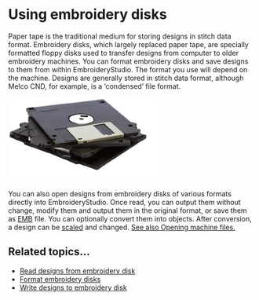 # Using embroidery disks

Paper tape is the traditional medium for storing designs in stitch data format. Embroidery disks, which largely replaced paper tape, are specially formatted floppy disks used to transfer designs from computer to older embroidery machines. You can format embroidery disks and save designs to them from within EmbroideryStudio. The format you use will depend on the machine. Designs are generally stored in stitch data format, although Melco CND, for example, is a ‘condensed’ file format.

![Floppy-Disks-Small-1.png](assets/Floppy-Disks-Small-1.png)

You can also open designs from embroidery disks of various formats directly into EmbroideryStudio. Once read, you can output them without change, modify them and output them in the original format, or save them as [EMB](../../glossary/glossary) file. You can optionally convert them into objects. After conversion, a design can be [scaled](../../glossary/glossary) and changed. [See also Opening machine files.](../convert/Opening_machine_files)

## Related topics...

- [Read designs from embroidery disk](Read_designs_from_embroidery_disk)
- [Format embroidery disks](Format_embroidery_disks)
- [Write designs to embroidery disk](Write_designs_to_embroidery_disk)
